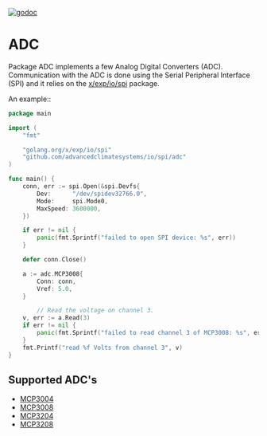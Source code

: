 [![godoc](https://img.shields.io/badge/godoc-reference-blue.svg?style=flat)](https://godoc.org/github.com/AdvancedClimateSystems/io/spi/adc)

# ADC

Package ADC implements a few Analog Digital Converters (ADC). Communication
with the ADC is done using the Serial Peripheral Interface (SPI) and it relies
on the [x/exp/io/spi](https://godoc.org/golang.org/x/exp/io/spi) package.

An example::

``` go
package main

import (
	"fmt"

	"golang.org/x/exp/io/spi"
	"github.com/advancedclimatesystems/io/spi/adc"
)

func main() {
	conn, err := spi.Open(&spi.Devfs{
		Dev:      "/dev/spidev32766.0",
		Mode:     spi.Mode0,
		MaxSpeed: 3600000,
	})

	if err != nil {
		panic(fmt.Sprintf("failed to open SPI device: %s", err))
	}

	defer conn.Close()

	a := adc.MCP3008{
		Conn: conn,
		Vref: 5.0,
	}

        // Read the voltage on channel 3.
	v, err := a.Read(3)
	if err != nil {
		panic(fmt.Sprintf("failed to read channel 3 of MCP3008: %s", err))
	}
	fmt.Printf("read %f Volts from channel 3", v)
}
```
## Supported ADC's

* [MCP3004](http://www.microchip.com/wwwproducts/en/MCP3004)
* [MCP3008](http://www.microchip.com/wwwproducts/en/MCP3008)
* [MCP3204](http://www.microchip.com/wwwproducts/en/MCP3204)
* [MCP3208](http://www.microchip.com/wwwproducts/en/MCP3208)
